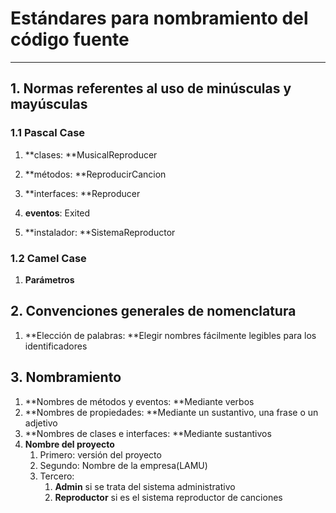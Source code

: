# Estándares para nombramiento del código fuente

---

## 1. **Normas referentes al uso de minúsculas y mayúsculas**

### **1.1 Pascal Case**

1. **clases: **MusicalReproducer

2. **métodos: **ReproducirCancion

3. **interfaces: **Reproducer

4. **eventos**: Exited

5. **instalador: **SistemaReproductor

### 1.2 Camel Case

1. **Parámetros**

## **2. Convenciones generales de nomenclatura**

1. **Elección de palabras: **Elegir nombres fácilmente legibles para los identificadores

## 3. **Nombramiento**

1. **Nombres de métodos y eventos: **Mediante verbos
2. **Nombres de propiedades: **Mediante un sustantivo, una frase o un adjetivo
3. **Nombres de clases e interfaces: **Mediante  sustantivos
4. **Nombre del proyecto**
   1. Primero: versión del proyecto
   2. Segundo:  Nombre  de la empresa\(LAMU\) 
   3. Tercero: 
      1. **Admin** si se trata del sistema administrativo
      2. **Reproductor** si es el sistema reproductor de canciones



